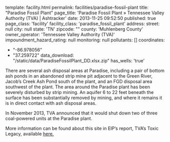 template: facility.html
permalink: facilities/paradise-fossil-plant
title: "Paradise Fossil Plant"
page_title: 'Paradise Fossil Plant &raquo; Tennessee Valley Authority (TVA) | Ashtracker'
date: 2013-11-25 09:52:50
published: true
page_class: 'facility'
facility_class: 'paradise_fossil_plant'
address: 
  street: null
  city: null
  state: 'TN'
  zipcode: ""
  county: 'Muhlenberg County'
owner_operator: 'Tennessee Valley Authority (TVA)'
impoundment_hazard_rating: null
monitoring: null
pollutants: []
coordinates: 
  - "-86.978056"
  - "37.259722"
data_download: "/static/data/ParadiseFossilPlant_DD.xlsx.zip"
has_wells: 'true'

There are several ash disposal areas at Paradise, including a pair of bottom ash ponds in an abandoned strip mine pit adjacent to the Green River, Jacob’s Creek Ash Pond south of the plant, and an FGD disposal area southwest of the plant. The area around the Paradise plant has been severely disturbed by strip mining.  An aquifer 6 to 22 feet beneath the surface has been substantially removed by mining, and where it remains it is in direct contact with ash disposal areas. 

In November 2013, TVA announced that it would shut down two of three coal-powered units at the Paradise plant. 

More information can be found about this site in EIP’s report, TVA’s Toxic Legacy, available <a href="http://www.environmentalintegrity.org/news_reports/documents/20131107_tvagroundwaterreport_fulldraft_000.pdf" target="_blank">here.</a>